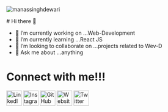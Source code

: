 <p align="left"> <img src="https://komarev.com/ghpvc/?username=manassinghdewari&label=Profile%20views&color=129e00&style=plastic" alt="manassinghdewari" /> </p>
# Hi there 👋


- 🔭 I’m currently working on ...Web-Development
- 🌱 I’m currently learning ...React JS
- 👯 I’m looking to collaborate on ...projects related to Wev-D
- 💬 Ask me about ...anything 


# Connect with me!!!
<a href="https://www.linkedin.com/in/manas-dewari-2717441a9/" target="_blank"><img src="https://raw.githubusercontent.com/arturssmirnovs/arturssmirnovs/master/in.png" alt="LinkedIn" width="40"></a>
<a href="https://www.instagram.com/manassinghdewari/" target="_blank"><img src="https://raw.githubusercontent.com/arturssmirnovs/arturssmirnovs/master/ig.png" alt="Instagram" width="40"></a>
<a href="https://github.com/manassinghdewari" target="_blank"><img src="https://raw.githubusercontent.com/arturssmirnovs/arturssmirnovs/master/git.png" alt="GitHub" width="40"></a>
<a href="https://manas-dewari.netlify.app/" target="_blank"><img src="https://raw.githubusercontent.com/arturssmirnovs/arturssmirnovs/master/www.png" alt="Website" width="40"></a>
<a href="https://twitter.com/manasdewari04" target="_blank"><img src="https://raw.githubusercontent.com/arturssmirnovs/arturssmirnovs/master/tw.png" alt="Twitter" width="40"></a>

